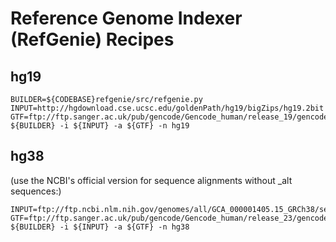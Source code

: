 # Reference Genome Indexer (RefGenie) Recipes

## hg19

```
BUILDER=${CODEBASE}refgenie/src/refgenie.py
INPUT=http://hgdownload.cse.ucsc.edu/goldenPath/hg19/bigZips/hg19.2bit
GTF=ftp://ftp.sanger.ac.uk/pub/gencode/Gencode_human/release_19/gencode.v19.annotation.gtf.gz
${BUILDER} -i ${INPUT} -a ${GTF} -n hg19
```

## hg38
(use the NCBI's official version for sequence alignments without _alt sequences:)
```
INPUT=ftp://ftp.ncbi.nlm.nih.gov/genomes/all/GCA_000001405.15_GRCh38/seqs_for_alignment_pipelines.ucsc_ids/GCA_000001405.15_GRCh38_no_alt_analysis_set.fna.gz
GTF=ftp://ftp.sanger.ac.uk/pub/gencode/Gencode_human/release_23/gencode.v23.primary_assembly.annotation.gtf.gz
${BUILDER} -i ${INPUT} -a ${GTF} -n hg38
```


